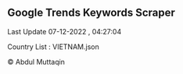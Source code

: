 

## Google Trends Keywords Scraper 
 
Last Update 07-12-2022 , 04:27:04

Country List :
VIETNAM.json



© Abdul Muttaqin 
